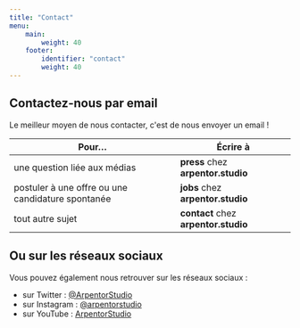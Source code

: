 ```yaml
---
title: "Contact"
menu:
    main:
        weight: 40
    footer:
        identifier: "contact"
        weight: 40
---
```

<section>

## Contactez-nous par email

Le meilleur moyen de nous contacter, c'est de nous envoyer un email !

| Pour… | Écrire à |
| -- | -- |
| une question liée aux médias | **press** chez **arpentor.studio** |
| postuler à une offre ou une candidature spontanée | **jobs** chez **arpentor.studio** |
| tout autre sujet | **contact** chez **arpentor.studio** |
</section>

<section>

## Ou sur les réseaux sociaux

Vous pouvez également nous retrouver sur les réseaux sociaux :

- sur Twitter : [@ArpentorStudio](https://twitter.com/ArpentorStudio)
- sur Instagram : [@arpentorstudio](https://www.instagram.com/arpentorstudio/)
- sur YouTube : [ArpentorStudio](https://www.youtube.com/channel/UC5O0siehXk70Qp112X5M0Ag)

</section>
